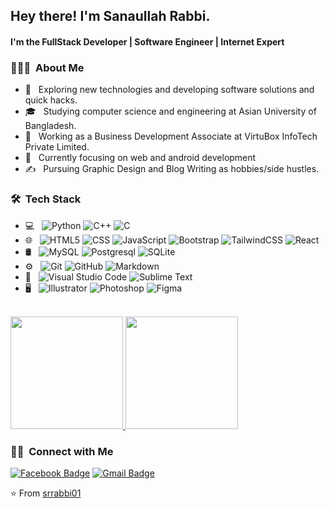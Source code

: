 <!-- <img src="https://raw.githubusercontent.com/srrabbi01/srrabbi01/master/assets/Aditya%20Vikram%20Singh%20Banner.png"> -->

<h2> Hey there! I'm Sanaullah Rabbi.</h2>
<h4>I'm the FullStack Developer | Software Engineer | Internet Expert</h4>
<h3> 👨🏻‍💻 &nbsp;About Me </h3>

- 🤔 &nbsp; Exploring new technologies and developing software solutions and
  quick hacks.
- 🎓 &nbsp; Studying computer science and engineering at Asian University of
  Bangladesh.
- 💼 &nbsp; Working as a Business Development Associate at VirtuBox InfoTech
  Private Limited.
- 🌱 &nbsp; Currently focusing on web and android development
- ✍️ &nbsp; Pursuing Graphic Design and Blog Writing as hobbies/side hustles.

<h3> 🛠 &nbsp;Tech Stack</h3>

- 💻 &nbsp;
  ![Python](https://img.shields.io/badge/-Python-36454F?style=flat&logo=python)
  ![C++](https://img.shields.io/badge/-C++-36454F?style=flat&logo=C%2B%2B)
  ![C](https://img.shields.io/badge/-C-36454F?style=flat&logo=C)
- 🌐 &nbsp;
  ![HTML5](https://img.shields.io/badge/-HTML5-36454F?style=flat&logo=HTML5)
  ![CSS](https://img.shields.io/badge/-CSS-36454F?style=flat&logo=CSS3)
  ![JavaScript](https://img.shields.io/badge/-JavaScript-36454F?style=flat&logo=javascript)
  ![Bootstrap](https://img.shields.io/badge/-Bootstrap-36454F?style=flat&logo=bootstrap)
  ![TailwindCSS](https://img.shields.io/badge/-TailwindCSS-36454F?style=flat&logo=tailwindcss)
  ![React](https://img.shields.io/badge/-React-36454F?style=flat&logo=react)
- 🛢 &nbsp;
  ![MySQL](https://img.shields.io/badge/-MySQL-36454F?style=flat&logo=mysql)
  ![Postgresql](https://img.shields.io/badge/-Postgresql-36454F?style=flat&logo=postgresql)
  ![SQLite](https://img.shields.io/badge/-SQLite-36454F?style=flat&logo=sqlite)
- ⚙️ &nbsp; ![Git](https://img.shields.io/badge/-Git-36454F?style=flat&logo=git)
  ![GitHub](https://img.shields.io/badge/-GitHub-36454F?style=flat&logo=github)
  ![Markdown](https://img.shields.io/badge/-Markdown-36454F?style=flat&logo=markdown)
- 🔧 &nbsp;
  ![Visual Studio Code](https://img.shields.io/badge/-Visual%20Studio%20Code-36454F?style=flat&logo=visual-studio-code)
  ![Sublime Text](https://img.shields.io/badge/-Sublime%20Text-36454F?style=flat&logo=sublime-text)
- 🖥 &nbsp;
  ![Illustrator](https://img.shields.io/badge/-Illustrator-36454F?style=flat&logo=adobe-illustrator)
  ![Photoshop](https://img.shields.io/badge/-Photoshop-36454F?style=flat&logo=adobe-photoshop)
  ![Figma](https://img.shields.io/badge/-Figma-36454F?style=flat&logo=figma)

<br/>

<a href="https://github.com/srrabbi01">
  <img height="180em" src="https://github-readme-stats.vercel.app/api?username=srrabbi01&theme=default&show_icons=true" />
  <img height="180em" src="https://github-readme-stats.vercel.app/api/top-langs/?username=srrabbi01&theme=default&layout=compact" />
</a>

<br/>

<h3> 🤝🏻 &nbsp;Connect with Me </h3>

[![Facebook Badge](https://img.shields.io/badge/-Sanaullah.Rabbi-3b5998?style=flat-square&labelColor=1ca0f1&logo=facebook&logoColor=white&link=https://www.facebook.com/sanaullah.rabbi/)](https://www.facebook.com/sanaullah.rabbi/)
[![Gmail Badge](https://img.shields.io/badge/-srrabbi01@gmail.com-c14438?style=flat-square&logo=Gmail&logoColor=white&link=mailto:srrabbi01@gmail.com)](mailto:srrabbi01@gmail.com)

⭐️ From [srrabbi01](https://github.com/srrabbi01)
